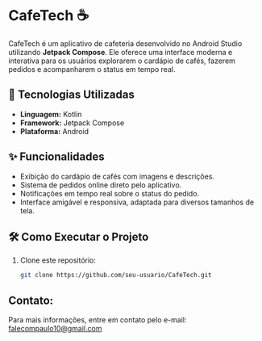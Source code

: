 # CafeTech ☕️

CafeTech é um aplicativo de cafeteria desenvolvido no Android Studio utilizando **Jetpack Compose**. Ele oferece uma interface moderna e interativa para os usuários explorarem o cardápio de cafés, fazerem pedidos e acompanharem o status em tempo real.

## 🚀 Tecnologias Utilizadas

- **Linguagem:** Kotlin
- **Framework:** Jetpack Compose
- **Plataforma:** Android

## ✨ Funcionalidades

- Exibição do cardápio de cafés com imagens e descrições.
- Sistema de pedidos online direto pelo aplicativo.
- Notificações em tempo real sobre o status do pedido.
- Interface amigável e responsiva, adaptada para diversos tamanhos de tela.

## 🛠️ Como Executar o Projeto

1. Clone este repositório:
   ```bash
   git clone https://github.com/seu-usuario/CafeTech.git

## Contato:
Para mais informações, entre em contato pelo e-mail: falecompaulo10@gmail.com
